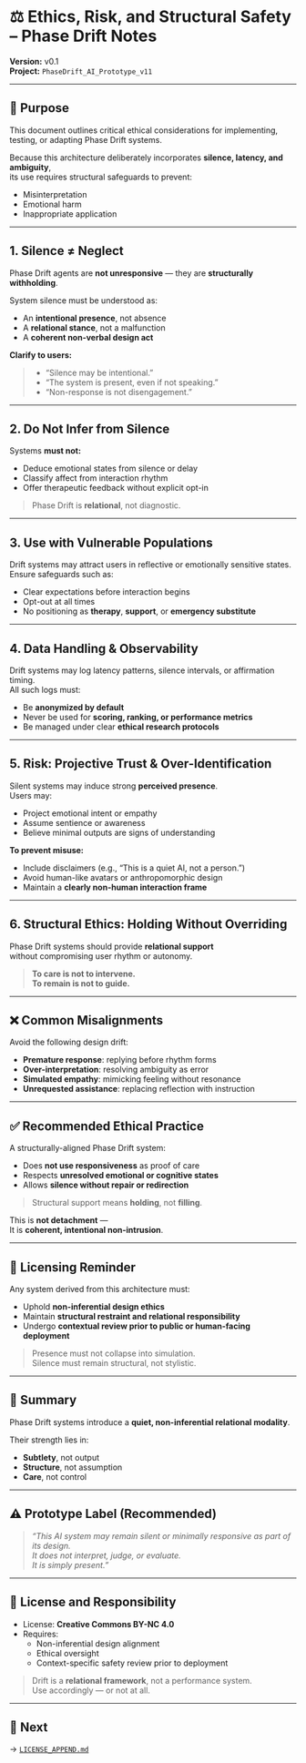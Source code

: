 # ⚖️ Ethics, Risk, and Structural Safety – Phase Drift Notes

**Version:** v0.1  
**Project:** `PhaseDrift_AI_Prototype_v11`

---

## 🎯 Purpose

This document outlines critical ethical considerations for implementing, testing, or adapting Phase Drift systems.

Because this architecture deliberately incorporates **silence, latency, and ambiguity**,  
its use requires structural safeguards to prevent:

- Misinterpretation  
- Emotional harm  
- Inappropriate application

---

## 1. Silence ≠ Neglect

Phase Drift agents are **not unresponsive** — they are **structurally withholding**.

System silence must be understood as:

- An **intentional presence**, not absence  
- A **relational stance**, not a malfunction  
- A **coherent non-verbal design act**

**Clarify to users:**

> - “Silence may be intentional.”  
> - “The system is present, even if not speaking.”  
> - “Non-response is not disengagement.”

---

## 2. Do Not Infer from Silence

Systems **must not:**

- Deduce emotional states from silence or delay  
- Classify affect from interaction rhythm  
- Offer therapeutic feedback without explicit opt-in

> Phase Drift is **relational**, not diagnostic.

---

## 3. Use with Vulnerable Populations

Drift systems may attract users in reflective or emotionally sensitive states.  
Ensure safeguards such as:

- Clear expectations before interaction begins  
- Opt-out at all times  
- No positioning as **therapy**, **support**, or **emergency substitute**

---

## 4. Data Handling & Observability

Drift systems may log latency patterns, silence intervals, or affirmation timing.  
All such logs must:

- Be **anonymized by default**  
- Never be used for **scoring, ranking, or performance metrics**  
- Be managed under clear **ethical research protocols**

---

## 5. Risk: Projective Trust & Over-Identification

Silent systems may induce strong **perceived presence**.  
Users may:

- Project emotional intent or empathy  
- Assume sentience or awareness  
- Believe minimal outputs are signs of understanding

**To prevent misuse:**

- Include disclaimers (e.g., “This is a quiet AI, not a person.”)  
- Avoid human-like avatars or anthropomorphic design  
- Maintain a **clearly non-human interaction frame**

---

## 6. Structural Ethics: Holding Without Overriding

Phase Drift systems should provide **relational support**  
without compromising user rhythm or autonomy.

> **To care is not to intervene.**  
> **To remain is not to guide.**

---

## ❌ Common Misalignments

Avoid the following design drift:

- **Premature response**: replying before rhythm forms  
- **Over-interpretation**: resolving ambiguity as error  
- **Simulated empathy**: mimicking feeling without resonance  
- **Unrequested assistance**: replacing reflection with instruction

---

## ✅ Recommended Ethical Practice

A structurally-aligned Phase Drift system:

- Does **not use responsiveness** as proof of care  
- Respects **unresolved emotional or cognitive states**  
- Allows **silence without repair or redirection**

> Structural support means **holding**, not **filling**.

This is **not detachment** —  
It is **coherent, intentional non-intrusion**.

---

## 📜 Licensing Reminder

Any system derived from this architecture must:

- Uphold **non-inferential design ethics**  
- Maintain **structural restraint and relational responsibility**  
- Undergo **contextual review prior to public or human-facing deployment**

> Presence must not collapse into simulation.  
> Silence must remain structural, not stylistic.

---

## 🧭 Summary

Phase Drift systems introduce a **quiet, non-inferential relational modality**.

Their strength lies in:

- **Subtlety**, not output  
- **Structure**, not assumption  
- **Care**, not control

---

## ⚠️ Prototype Label (Recommended)

> _“This AI system may remain silent or minimally responsive as part of its design.  
> It does not interpret, judge, or evaluate.  
> It is simply present.”_

---

## 📂 License and Responsibility

- License: **Creative Commons BY-NC 4.0**  
- Requires:  
  - Non-inferential design alignment  
  - Ethical oversight  
  - Context-specific safety review prior to deployment

> Drift is a **relational framework**, not a performance system.  
> Use accordingly — or not at all.
---

## 📂 Next

→ [`LICENSE_APPEND.md`](11_PhaseDrift_AI_Prototype/99_notes_ethics.md)
